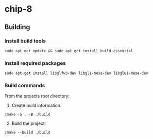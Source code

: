 # chip-8

## Building

### Install build tools

`sudo apt-get update && sudo apt-get install build-essential`

### install required packages

`sudo apt-get install libglfw3-dev libgl1-mesa-dev libglu1-mesa-dev`

### Build commands
From the projects root directory:

1. Create build information:

`cmake -S . -B ./build`

2. Build the project:

`cmake --build ./build`


